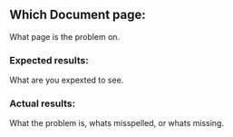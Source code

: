 
## Which Document page:

What page is the problem on.


### Expected results:

What are you expexted to see.


### Actual results:

What the problem is, whats misspelled, or whats missing.
